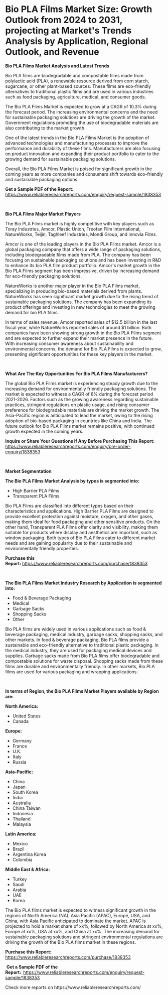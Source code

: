 <p><h1>Bio PLA Films Market Size: Growth Outlook from 2024 to 2031, projecting at Market's Trends Analysis by Application, Regional Outlook, and Revenue</h1></p><p><strong>Bio PLA Films Market Analysis and Latest Trends</strong></p>
<p><p>Bio PLA films are biodegradable and compostable films made from polylactic acid (PLA), a renewable resource derived from corn starch, sugarcane, or other plant-based sources. These films are eco-friendly alternatives to traditional plastic films and are used in various industries such as food packaging, agriculture, medical, and consumer goods.</p><p>The Bio PLA Films Market is expected to grow at a CAGR of 10.3% during the forecast period. The increasing environmental concerns and the need for sustainable packaging solutions are driving the growth of the market. Government regulations promoting the use of biodegradable materials are also contributing to the market growth.</p><p>One of the latest trends in the Bio PLA Films Market is the adoption of advanced technologies and manufacturing processes to improve the performance and durability of these films. Manufacturers are also focusing on product innovation and expanding their product portfolio to cater to the growing demand for sustainable packaging solutions.</p><p>Overall, the Bio PLA Films Market is poised for significant growth in the coming years as more companies and consumers shift towards eco-friendly and sustainable packaging options.</p></p>
<p><strong>Get a Sample PDF of the Report:&nbsp;</strong> <a href="https://www.reliableresearchreports.com/enquiry/request-sample/1838353">https://www.reliableresearchreports.com/enquiry/request-sample/1838353</a></p>
<p>&nbsp;</p>
<p><strong>Bio PLA Films Major Market Players</strong></p>
<p><p>The Bio PLA Films market is highly competitive with key players such as Toray Industries, Amcor, Plastic Union, Treofan Film International, NatureWorks, Teijin, Taghleef Industries, Mondi Group, and Innovia Films. </p><p>Amcor is one of the leading players in the Bio PLA Films market. Amcor is a global packaging company that offers a wide range of packaging solutions, including biodegradable films made from PLA. The company has been focusing on sustainable packaging solutions and has been investing in R&D to enhance its bio PLA film product portfolio. Amcor's market growth in the Bio PLA Films segment has been impressive, driven by increasing demand for eco-friendly packaging solutions. </p><p>NatureWorks is another major player in the Bio PLA Films market, specializing in producing bio-based materials derived from plants. NatureWorks has seen significant market growth due to the rising trend of sustainable packaging solutions. The company has been expanding its product offerings and investing in new technologies to meet the growing demand for bio PLA films. </p><p>In terms of sales revenue, Amcor reported sales of $12.5 billion in the last fiscal year, while NatureWorks reported sales of around $1 billion. Both companies have been showing strong growth in the Bio PLA Films segment and are expected to further expand their market presence in the future. With increasing consumer awareness about sustainability and environmental concerns, the demand for Bio PLA Films is expected to grow, presenting significant opportunities for these key players in the market.</p></p>
<p>&nbsp;</p>
<p><strong>What Are The Key Opportunities For Bio PLA Films Manufacturers?</strong></p>
<p><p>The global Bio PLA Films market is experiencing steady growth due to the increasing demand for environmentally friendly packaging solutions. The market is expected to witness a CAGR of 8% during the forecast period 2021-2026. Factors such as the growing awareness regarding sustainable practices, stringent regulations on plastic usage, and rising consumer preference for biodegradable materials are driving the market growth. The Asia-Pacific region is anticipated to lead the market, owing to the rising adoption of bio-based packaging in countries like China and India. The future outlook for Bio PLA Films market remains positive, with continued growth expected in the coming years.</p></p>
<p><strong>Inquire or Share Your Questions If Any Before Purchasing This Report:</strong> <a href="https://www.reliableresearchreports.com/enquiry/pre-order-enquiry/1838353">https://www.reliableresearchreports.com/enquiry/pre-order-enquiry/1838353</a></p>
<p>&nbsp;</p>
<p><strong>Market Segmentation</strong></p>
<p><strong>The Bio PLA Films Market Analysis by types is segmented into:</strong></p>
<p><ul><li>High Barrier PLA Films</li><li>Transparent PLA Films</li></ul></p>
<p><p>Bio PLA Films are classified into different types based on their characteristics and applications. High Barrier PLA Films are designed to provide excellent protection against moisture, oxygen, and other gases, making them ideal for food packaging and other sensitive products. On the other hand, Transparent PLA Films offer clarity and visibility, making them suitable for products where display and aesthetics are important, such as window packaging. Both types of Bio PLA Films cater to different market needs and are gaining popularity due to their sustainable and environmentally friendly properties.</p></p>
<p><strong>Purchase this Report:&nbsp;</strong><a href="https://www.reliableresearchreports.com/purchase/1838353">https://www.reliableresearchreports.com/purchase/1838353</a></p>
<p>&nbsp;</p>
<p><strong>The Bio PLA Films Market Industry Research by Application is segmented into:</strong></p>
<p><ul><li>Food & Beverage Packaging</li><li>Medical</li><li>Garbage Sacks</li><li>Shopping Sacks</li><li>Other</li></ul></p>
<p><p>Bio PLA films are widely used in various applications such as food & beverage packaging, medical industry, garbage sacks, shopping sacks, and other markets. In food & beverage packaging, Bio PLA films provide a sustainable and eco-friendly alternative to traditional plastic packaging. In the medical industry, they are used for packaging medical devices and supplies. Garbage sacks made from Bio PLA films offer biodegradable and compostable solutions for waste disposal. Shopping sacks made from these films are durable and environmentally friendly. In other markets, Bio PLA films are used for various packaging and wrapping applications.</p></p>
<p>&nbsp;</p>
<p><strong>In terms of Region, the Bio PLA Films Market Players available by Region are:</strong></p>
<p>
    <p> <strong> North America: </strong>
        <ul>
            <li>United States</li>
            <li>Canada</li>
        </ul>
        </p> 
    <p> <strong> Europe: </strong>
        <ul>
            <li>Germany</li>
            <li>France</li>
            <li>U.K.</li>
            <li>Italy</li>
            <li>Russia</li>
        </ul>
        </p> 
    <p> <strong> Asia-Pacific: </strong>
        <ul>
            <li>China</li>
            <li>Japan</li>
            <li>South Korea</li>
            <li>India</li>
            <li>Australia</li>
            <li>China Taiwan</li>
            <li>Indonesia</li>
            <li>Thailand</li>
            <li>Malaysia</li>
        </ul>
        </p> 
    <p> <strong> Latin America: </strong>
        <ul>
            <li>Mexico</li>
            <li>Brazil</li>
            <li>Argentina Korea</li>
            <li>Colombia</li>
        </ul>
        </p> 
    <p> <strong> Middle East & Africa: </strong>
        <ul>
            <li>Turkey</li>
            <li>Saudi</li>
            <li>Arabia</li>
            <li>UAE</li>
            <li>Korea</li>
        </ul>
    </p>
    </p>
<p><p>The Bio PLA films market is expected to witness significant growth in the regions of North America (NA), Asia Pacific (APAC), Europe, USA, and China, with Asia Pacific anticipated to dominate the market. APAC is projected to hold a market share of xx%, followed by North America at xx%, Europe at xx%, USA at xx%, and China at xx%. The increasing demand for sustainable packaging solutions and stringent environmental regulations are driving the growth of the Bio PLA films market in these regions.</p></p>
<p><strong>Purchase this Report: </strong><a href="https://www.reliableresearchreports.com/purchase/1838353">https://www.reliableresearchreports.com/purchase/1838353</a></p>
<p>&nbsp;<strong>Get a Sample PDF of the Report:&nbsp;&nbsp;</strong><a href="https://www.reliableresearchreports.com/enquiry/request-sample/1838353">https://www.reliableresearchreports.com/enquiry/request-sample/1838353</a></p>
<p><strong></strong></p>
<p>Check more reports on https://www.reliableresearchreports.com/</p>